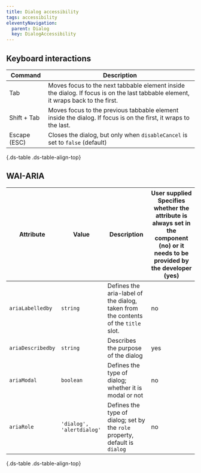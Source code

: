 ```yaml
---
title: Dialog accessibility
tags: accessibility
eleventyNavigation:
  parent: Dialog
  key: DialogAccessibility
---
```

<section>

## Keyboard interactions

<div class="ds-table-wrapper">

|Command|Description|
|-|-|
|Tab|Moves focus to the next tabbable element inside the dialog. If focus is on the last tabbable element, it wraps back to the first.|
|Shift + Tab|Moves focus to the previous tabbable element inside the dialog. If focus is on the first, it wraps to the last.|
|Escape (ESC)|Closes the dialog, but only when `disableCancel` is set to `false` (default)|

{.ds-table .ds-table-align-top}

</div>

</section>

<section>

## WAI-ARIA

<div class="ds-table-wrapper">

|Attribute|Value|Description|User supplied  <sl-icon name="info" aria-describedby="tooltip1" size="md"></sl-icon><sl-tooltip id="tooltip1">Specifies whether the attribute is always set in the component (no) or it needs to be provided by the developer (yes)</sl-tooltip>|
|-|-|-|-|
|`ariaLabelledby`|`string`|Defines the aria-label of the dialog, taken from the contents of the `title` slot.|no|
|`ariaDescribedby`|`string`|Describes the purpose of the dialog|yes|
|`ariaModal`|`boolean`|Defines the type of dialog; whether it is modal or not|no|
|`ariaRole`|`'dialog', 'alertdialog'`|Defines the type of dialog; set by the `role` property, default is `dialog`|no|

{.ds-table .ds-table-align-top}

</div>

</section>

